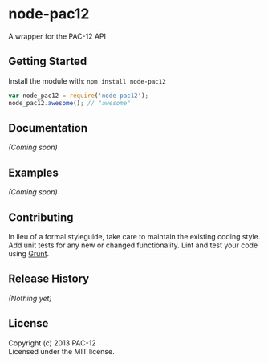 # node-pac12

A wrapper for the PAC-12 API

## Getting Started
Install the module with: `npm install node-pac12`

```javascript
var node_pac12 = require('node-pac12');
node_pac12.awesome(); // "awesome"
```

## Documentation
_(Coming soon)_

## Examples
_(Coming soon)_

## Contributing
In lieu of a formal styleguide, take care to maintain the existing coding style. Add unit tests for any new or changed functionality. Lint and test your code using [Grunt](http://gruntjs.com/).

## Release History
_(Nothing yet)_

## License
Copyright (c) 2013 PAC-12  
Licensed under the MIT license.
